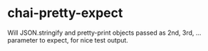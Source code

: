 chai-pretty-expect
==================

Will JSON.stringify and pretty-print objects passed as 2nd, 3rd, ... parameter to expect, for nice test output.
